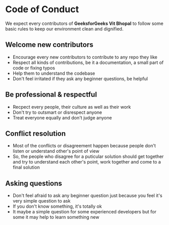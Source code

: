 # Code of Conduct
We expect every contributors of **GeeksforGeeks Vit Bhopal** to follow some basic rules to keep our environment clean and dignified.

## Welcome new contributors
- Encourage every new contributors to contribute to any repo they like
- Respect all kinds of contributions, be it a documentation, a small part of code or fixing typos
- Help them to understand the codebase
- Don't feel irritated if they ask any beginner questions, be helpful

## Be professional & respectful
- Recpect every people, their culture as well as their work
- Don't try to outsmart or disrespect anyone
- Treat everyone equally and don't judge anyone

## Conflict resolution
- Most of the conflicts or disagreement happen because people don't listen or understand other's point of view
- So, the people who disagree for a puticular solution should get together and try to understand each other's point, work together and come to a final solution

## Asking questions
- Don't feel afraid to ask any beginner question just because you feel it's very simple question to ask
- If you don't know something, it's totally ok
- It maybe a simple question for some experienced developers but for some it may help to learn something new
